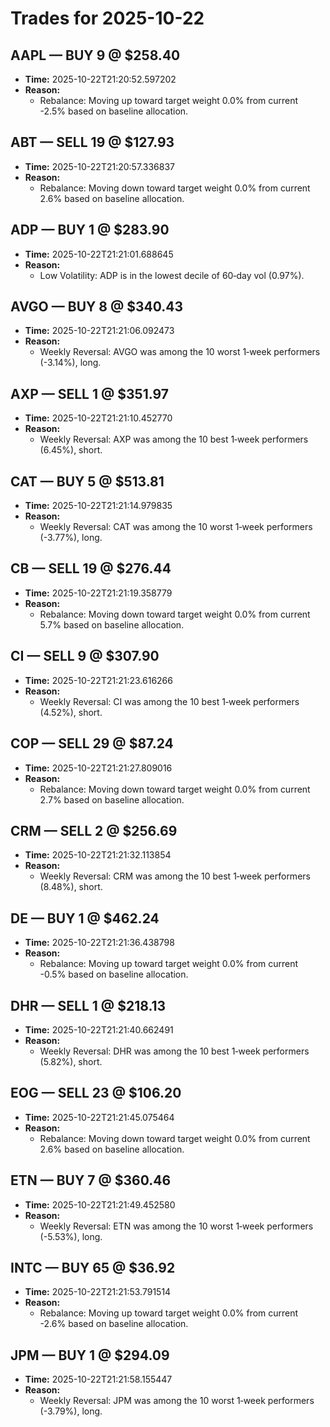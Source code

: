 # Trades for 2025-10-22

## AAPL — BUY 9 @ $258.40
- **Time:** 2025-10-22T21:20:52.597202
- **Reason:**
  - Rebalance: Moving up toward target weight 0.0% from current -2.5% based on baseline allocation.

## ABT — SELL 19 @ $127.93
- **Time:** 2025-10-22T21:20:57.336837
- **Reason:**
  - Rebalance: Moving down toward target weight 0.0% from current 2.6% based on baseline allocation.

## ADP — BUY 1 @ $283.90
- **Time:** 2025-10-22T21:21:01.688645
- **Reason:**
  - Low Volatility: ADP is in the lowest decile of 60‑day vol (0.97%).

## AVGO — BUY 8 @ $340.43
- **Time:** 2025-10-22T21:21:06.092473
- **Reason:**
  - Weekly Reversal: AVGO was among the 10 worst 1‑week performers (-3.14%), long.

## AXP — SELL 1 @ $351.97
- **Time:** 2025-10-22T21:21:10.452770
- **Reason:**
  - Weekly Reversal: AXP was among the 10 best 1‑week performers (6.45%), short.

## CAT — BUY 5 @ $513.81
- **Time:** 2025-10-22T21:21:14.979835
- **Reason:**
  - Weekly Reversal: CAT was among the 10 worst 1‑week performers (-3.77%), long.

## CB — SELL 19 @ $276.44
- **Time:** 2025-10-22T21:21:19.358779
- **Reason:**
  - Rebalance: Moving down toward target weight 0.0% from current 5.7% based on baseline allocation.

## CI — SELL 9 @ $307.90
- **Time:** 2025-10-22T21:21:23.616266
- **Reason:**
  - Weekly Reversal: CI was among the 10 best 1‑week performers (4.52%), short.

## COP — SELL 29 @ $87.24
- **Time:** 2025-10-22T21:21:27.809016
- **Reason:**
  - Rebalance: Moving down toward target weight 0.0% from current 2.7% based on baseline allocation.

## CRM — SELL 2 @ $256.69
- **Time:** 2025-10-22T21:21:32.113854
- **Reason:**
  - Weekly Reversal: CRM was among the 10 best 1‑week performers (8.48%), short.

## DE — BUY 1 @ $462.24
- **Time:** 2025-10-22T21:21:36.438798
- **Reason:**
  - Rebalance: Moving up toward target weight 0.0% from current -0.5% based on baseline allocation.

## DHR — SELL 1 @ $218.13
- **Time:** 2025-10-22T21:21:40.662491
- **Reason:**
  - Weekly Reversal: DHR was among the 10 best 1‑week performers (5.82%), short.

## EOG — SELL 23 @ $106.20
- **Time:** 2025-10-22T21:21:45.075464
- **Reason:**
  - Rebalance: Moving down toward target weight 0.0% from current 2.6% based on baseline allocation.

## ETN — BUY 7 @ $360.46
- **Time:** 2025-10-22T21:21:49.452580
- **Reason:**
  - Weekly Reversal: ETN was among the 10 worst 1‑week performers (-5.53%), long.

## INTC — BUY 65 @ $36.92
- **Time:** 2025-10-22T21:21:53.791514
- **Reason:**
  - Rebalance: Moving up toward target weight 0.0% from current -2.6% based on baseline allocation.

## JPM — BUY 1 @ $294.09
- **Time:** 2025-10-22T21:21:58.155447
- **Reason:**
  - Weekly Reversal: JPM was among the 10 worst 1‑week performers (-3.79%), long.

